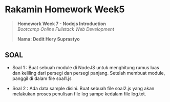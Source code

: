 # Rakamin Homework Week5

> **Homework Week 7 - Nodejs Introduction**<br>
> *Bootcamp Online Fullstack Web Development*
>
> **Nama: Dedit Hery Suprastyo**

## SOAL

- Soal 1 : Buat sebuah module di NodeJS untuk menghitung rumus luas dan keliling dari
persegi dan persegi panjang. Setelah membuat module, panggil di dalam file soal1.js

- Soal 2 : Ada data sample disini. Buat sebuah file soal2.js yang akan melakukan proses
penulisan file log sampe kedalam file log.txt.
